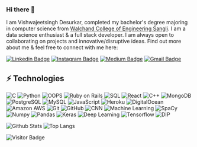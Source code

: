 ### Hi there 👋



I am Vishwajeetsingh Desurkar, completed my bachelor's degree majoring in computer science from [Walchand College of Engineering Sangli](http://www.walchandsangli.ac.in/). I am a data science enthusiast & a full stack developer. I am always open to collaborating on projects and innovative/disruptive ideas. Find out more about me & feel free to connect with me here:

[![Linkedin Badge](https://img.shields.io/badge/-VishwajeetsinghDesurkar-blue?style=flat-square&logo=Linkedin&logoColor=white&link=https://www.linkedin.com/in/vishwajeetsingh-desurkar/)](https://www.linkedin.com/in/vishwajeetsingh-desurkar/)
[![Instagram Badge](https://img.shields.io/badge/__vishwajeetsingh_-purple?style=flat-square&logo=instagram&logoColor=white&link=https://www.instagram.com/__vishwajeetsingh_/)](https://www.instagram.com/__vishwajeetsingh_/)
[![Medium Badge](https://img.shields.io/badge/-@vishwajeetsingh.desurkar-03a57a?style=flat-square&labelColor=000000&logo=Medium&link=https://medium.com/@vishwajeetsingh.desurkar)](https://medium.com/@vishwajeetsingh.desurkar)
[![Gmail Badge](https://img.shields.io/badge/-vishwajeetsinghd@gmail.com-c14438?style=flat-square&logo=Gmail&logoColor=white&link=mailto:vishwajeetsinghd@gmail.com)](mailto:vishwajeetsinghd@gmail.com)

## ⚡ Technologies

![C](https://img.shields.io/badge/C-C%20Programming-brown)
![Python](https://img.shields.io/badge/-Python-black?style=flat-square&logo=Python)
![OOPS](https://img.shields.io/badge/-OOPS-lightgrey)
![Ruby on Rails](https://img.shields.io/badge/ROR-Ruby%20on%20Rails-red)
![SQL](https://img.shields.io/badge/-SQL-green)
![React](https://img.shields.io/badge/-React-black?style=flat-square&logo=react)
![C++](https://img.shields.io/badge/-C++-00599C?style=flat-square&logo=c)
![MongoDB](https://img.shields.io/badge/-MongoDB-black?style=flat-square&logo=mongodb)
![PostgreSQL](https://img.shields.io/badge/-PostgreSQL-336791?style=flat-square&logo=postgresql)
![MySQL](https://img.shields.io/badge/-MySQL-black?style=flat-square&logo=mysql)
![JavaScript](https://img.shields.io/badge/-JavaScript-black?style=flat-square&logo=javascript)
![Heroku](https://img.shields.io/badge/-Heroku-430098?style=flat-square&logo=heroku)
![DigitalOcean](https://img.shields.io/badge/-Digital%20Ocean-darkblue?style=flat-square&logo=digitalocean)
![Amazon AWS](https://img.shields.io/badge/Amazon%20AWS-232F3E?style=flat-square&logo=amazon-aws)
![Git](https://img.shields.io/badge/-Git-black?style=flat-square&logo=git)
![GitHub](https://img.shields.io/badge/-GitHub-181717?style=flat-square&logo=github)
![CNN](https://img.shields.io/badge/CNN-Convolutional%20Neural%20Network%20-lightgrey)
![Machine Learning](https://img.shields.io/badge/ML-Machine%20Learning-indigo)
![SpaCy](https://img.shields.io/badge/-SpaCy-yellow)
![Numpy](https://img.shields.io/badge/-Numpy-skyblue)
![Pandas](https://img.shields.io/badge/-Pandas-black)
![Keras](https://img.shields.io/badge/-Keras-red)
![Deep Learning](https://img.shields.io/badge/DL-Deep%20Learning-yellowgreen)
![Tensorflow](https://img.shields.io/badge/tf-Tensorflow-orange)
![DIP](https://img.shields.io/badge/Image%20Processing-darkred)

![Github Stats](https://github-readme-stats.vercel.app/api?username=Selectus2&count_private=true&show_icons=true&include_all_commits=true)
![Top Langs](https://github-readme-stats.vercel.app/api/top-langs/?username=Selectus2&hide=TeX&layout=compact)

![Visitor Badge](https://visitor-badge.laobi.icu/badge?page_id=Selectus2.Selectus2)
